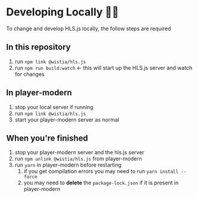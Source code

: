 # Developing Locally 👩‍💻

To change and develop HLS.js locally, the follow steps are required

## In this repository

1. run `npm link @wistia/hls.js`
1. run `npm run build:watch` <- this will start up the HLS.js server and watch for changes

## In player-modern

1. stop your local server if running
1. run `npm link @wistia/hls.js`
1. start your player-modern server as normal

## When you're finished

1. stop your player-modern server and the hls.js server
1. run `npm unlink @wistia/hls.js` from player-modern
1. run `yarn` in player-modern before restarting
   1. if you get compilation errors you may need to run `yarn install --force`
   1. you may need to **delete** the `package-lock.json` if it is present in player-modern
